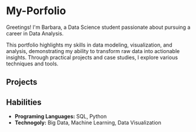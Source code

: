 # My-Porfolio
Greetings! I'm Barbara, a Data Science student passionate about pursuing a career in Data Analysis.

This portfolio highlights my skills in data modeling, visualization, and analysis, demonstrating my ability to transform raw data into actionable insights. Through practical projects and case studies, I explore various techniques and tools.

## Projects 

## Habilities
- **Programing Languages:** SQL, Python
- **Technogoly:** Big Data, Machine Learning, Data Visualization
